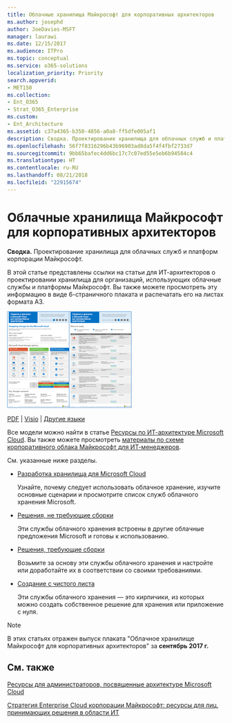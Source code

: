 ```yaml
---
title: Облачные хранилища Майкрософт для корпоративных архитекторов
ms.author: josephd
author: JoeDavies-MSFT
manager: laurawi
ms.date: 12/15/2017
ms.audience: ITPro
ms.topic: conceptual
ms.service: o365-solutions
localization_priority: Priority
search.appverid:
- MET150
ms.collection:
- Ent_O365
- Strat_O365_Enterprise
ms.custom:
- Ent_Architecture
ms.assetid: c37a4365-b350-4856-a0a8-ff5dfe005af1
description: Сводка. Проектирование хранилища для облачных служб и платформ корпорации Майкрософт.
ms.openlocfilehash: 56f7f8316296b43b96903ad8da5f4f4fbf2733d7
ms.sourcegitcommit: 9bb65bafec4dd6bc17c7c07ed55e5eb6b94584c4
ms.translationtype: HT
ms.contentlocale: ru-RU
ms.lasthandoff: 08/21/2018
ms.locfileid: "22915674"
---
```

# <a name="microsoft-cloud-storage-for-enterprise-architects"></a>Облачные хранилища Майкрософт для корпоративных архитекторов

 **Сводка.** Проектирование хранилища для облачных служб и платформ корпорации Майкрософт.
  
В этой статье представлены ссылки на статьи для ИТ-архитекторов о проектировании хранилища для организаций, использующих облачные службы и платформы Майкрософт. Вы также можете просмотреть эту информацию в виде 6-страничного плаката и распечатать его на листах формата A3.
  
[![Эскиз: модель хранения в облаке Майкрософт](media/0d4e2eb9-1109-4b3b-bf9e-2f3eff2e2cc4.png)  
](https://www.microsoft.com/download/details.aspx?id=49552)
  
[PDF](https://go.microsoft.com/fwlink/p/?linkid=842079) | [Visio](https://go.microsoft.com/fwlink/p/?linkid=842080) | [Другие языки](https://www.microsoft.com/download/details.aspx?id=49552)
  
Все модели можно найти в статье [Ресурсы по ИТ-архитектуре Microsoft Cloud](microsoft-cloud-it-architecture-resources.md). Вы также можете просмотреть [материалы по схеме корпоративного облака Майкрософт для ИТ-менеджеров](https://aka.ms/cloudarchitecture).
  
См. указанные ниже разделы.
  
- [Разработка хранилища для Microsoft Cloud](designing-storage-for-the-microsoft-cloud.md)
    
    Узнайте, почему следует использовать облачное хранение, изучите основные сценарии и просмотрите список служб облачного хранения Microsoft.
    
- [Решения, не требующие сборки](move-in-ready.md)
    
    Эти службы облачного хранения встроены в другие облачные предложения Microsoft и готовы к использованию.
    
- [Решения, требующие сборки](some-assembly-required.md)
    
    Возьмите за основу эти службы облачного хранения и настройте или доработайте их в соответствии со своими требованиями.
    
- [Создание с чистого листа](build-from-the-ground-up.md)
    
    Эти службы облачного хранения — это кирпичики, из которых можно создать собственное решение для хранения или приложение с нуля.
    
> [!NOTE]
> В этих статьях отражен выпуск плаката "Облачное хранилище Майкрософт для корпоративных архитекторов" за **сентябрь 2017 г.**
  
## <a name="see-also"></a>См. также

[Ресурсы для администраторов, посвященные архитектуре Microsoft Cloud](microsoft-cloud-it-architecture-resources.md)

[Стратегия Enterprise Cloud корпорации Майкрософт: ресурсы для лиц, принимающих решения в области ИТ](https://sway.com/FJ2xsyWtkJc2taRD)



